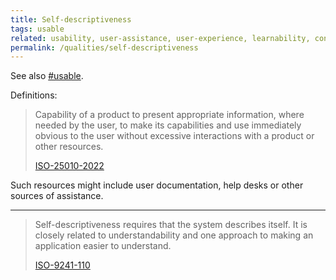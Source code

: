 ```yaml
---
title: Self-descriptiveness
tags: usable
related: usability, user-assistance, user-experience, learnability, conciseness
permalink: /qualities/self-descriptiveness
---
```



See also [#usable](/tag-usable). 


Definitions:

>Capability of a product to present appropriate information, where needed by the user, to make its capabilities and use immediately obvious to the user without excessive interactions with a product or other resources.
>
>[ISO-25010-2022](/references/#iso-25010-2022)

Such resources might include user documentation, help desks or other sources of assistance.

<hr class="with-no-margin"/>

> Self-descriptiveness requires that the system describes itself. It is closely related to understandability and one approach to making an application easier to understand.
>
>[ISO-9241-110](/references/#iso-9241-110)

